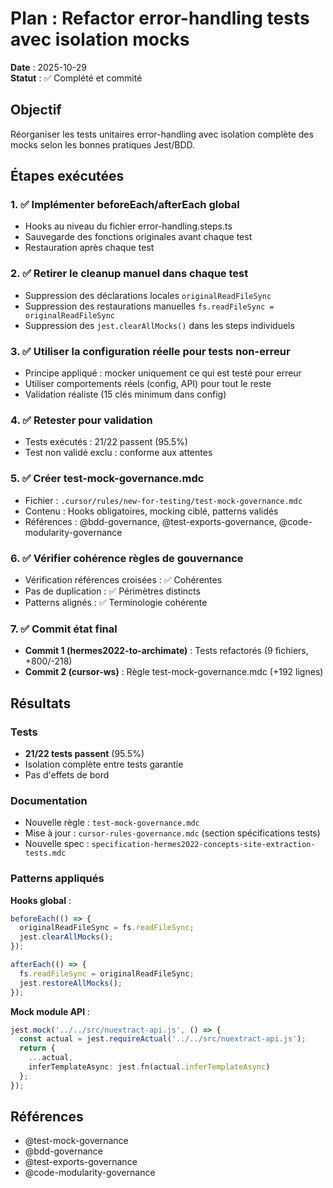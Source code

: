 # Plan : Refactor error-handling tests avec isolation mocks

**Date** : 2025-10-29  
**Statut** : ✅ Complété et commité

## Objectif

Réorganiser les tests unitaires error-handling avec isolation complète des mocks selon les bonnes pratiques Jest/BDD.

## Étapes exécutées

### 1. ✅ Implémenter beforeEach/afterEach global
- Hooks au niveau du fichier error-handling.steps.ts
- Sauvegarde des fonctions originales avant chaque test
- Restauration après chaque test

### 2. ✅ Retirer le cleanup manuel dans chaque test
- Suppression des déclarations locales `originalReadFileSync`
- Suppression des restaurations manuelles `fs.readFileSync = originalReadFileSync`
- Suppression des `jest.clearAllMocks()` dans les steps individuels

### 3. ✅ Utiliser la configuration réelle pour tests non-erreur
- Principe appliqué : mocker uniquement ce qui est testé pour erreur
- Utiliser comportements réels (config, API) pour tout le reste
- Validation réaliste (15 clés minimum dans config)

### 4. ✅ Retester pour validation
- Tests exécutés : 21/22 passent (95.5%)
- Test non validé exclu : conforme aux attentes

### 5. ✅ Créer test-mock-governance.mdc
- Fichier : `.cursor/rules/new-for-testing/test-mock-governance.mdc`
- Contenu : Hooks obligatoires, mocking ciblé, patterns validés
- Références : @bdd-governance, @test-exports-governance, @code-modularity-governance

### 6. ✅ Vérifier cohérence règles de gouvernance
- Vérification références croisées : ✅ Cohérentes
- Pas de duplication : ✅ Périmètres distincts
- Patterns alignés : ✅ Terminologie cohérente

### 7. ✅ Commit état final
- **Commit 1 (hermes2022-to-archimate)** : Tests refactorés (9 fichiers, +800/-218)
- **Commit 2 (cursor-ws)** : Règle test-mock-governance.mdc (+192 lignes)

## Résultats

### Tests
- **21/22 tests passent** (95.5%)
- Isolation complète entre tests garantie
- Pas d'effets de bord

### Documentation
- Nouvelle règle : `test-mock-governance.mdc`
- Mise à jour : `cursor-rules-governance.mdc` (section spécifications tests)
- Nouvelle spec : `specification-hermes2022-concepts-site-extraction-tests.mdc`

### Patterns appliqués

**Hooks global** :
```typescript
beforeEach(() => {
  originalReadFileSync = fs.readFileSync;
  jest.clearAllMocks();
});

afterEach(() => {
  fs.readFileSync = originalReadFileSync;
  jest.restoreAllMocks();
});
```

**Mock module API** :
```typescript
jest.mock('../../src/nuextract-api.js', () => {
  const actual = jest.requireActual('../../src/nuextract-api.js');
  return {
    ...actual,
    inferTemplateAsync: jest.fn(actual.inferTemplateAsync)
  };
});
```

## Références

- @test-mock-governance
- @bdd-governance
- @test-exports-governance
- @code-modularity-governance

